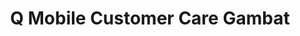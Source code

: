 ---
title: "Q Mobile Customer Care Gambat"
url: /gambat/q-mobile-customer-care-gambat/
shop: electronics
---